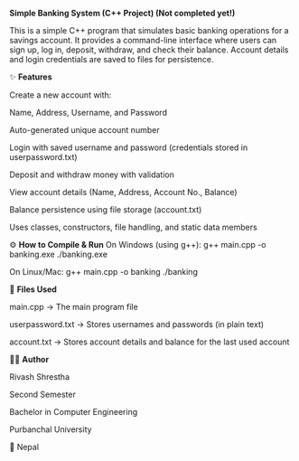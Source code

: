 **Simple Banking System (C++ Project) (Not completed yet!)**

This is a simple C++ program that simulates basic banking operations for a savings account.
It provides a command-line interface where users can sign up, log in, deposit, withdraw, and check their balance.
Account details and login credentials are saved to files for persistence.

✨ **Features**

Create a new account with:

Name, Address, Username, and Password

Auto-generated unique account number

Login with saved username and password (credentials stored in userpassword.txt)

Deposit and withdraw money with validation

View account details (Name, Address, Account No., Balance)

Balance persistence using file storage (account.txt)

Uses classes, constructors, file handling, and static data members

⚙️ **How to Compile & Run**
On Windows (using g++):
g++ main.cpp -o banking.exe
./banking.exe

On Linux/Mac:
g++ main.cpp -o banking
./banking

📂 **Files Used**

main.cpp → The main program file

userpassword.txt → Stores usernames and passwords (in plain text)

account.txt → Stores account details and balance for the last used account

🧑‍💻 **Author**

Rivash Shrestha

Second Semester

Bachelor in Computer Engineering

Purbanchal University

📍 Nepal